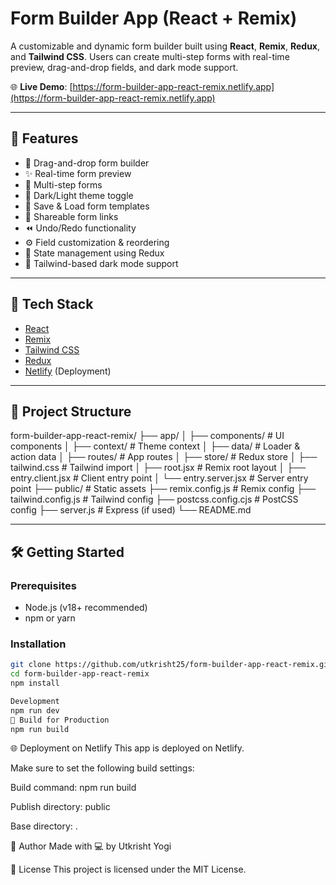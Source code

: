 # Form Builder App (React + Remix)
A customizable and dynamic form builder built using **React**, **Remix**, **Redux**, and **Tailwind CSS**. Users can create multi-step forms with real-time preview, drag-and-drop fields, and dark mode support.

🌐 **Live Demo**: [https://form-builder-app-react-remix.netlify.app](https://form-builder-app-react-remix.netlify.app)

---

## 🚀 Features

- 🧩 Drag-and-drop form builder
- ✨ Real-time form preview
- 📄 Multi-step forms
- 🎨 Dark/Light theme toggle
- 💾 Save & Load form templates
- 🔗 Shareable form links
- ⏪ Undo/Redo functionality
- ⚙️ Field customization & reordering
- 🧠 State management using Redux
- 🌙 Tailwind-based dark mode support

---

## 🧰 Tech Stack

- [React](https://reactjs.org/)
- [Remix](https://remix.run/)
- [Tailwind CSS](https://tailwindcss.com/)
- [Redux](https://redux.js.org/)
- [Netlify](https://www.netlify.com/) (Deployment)

---
## 📂 Project Structure
form-builder-app-react-remix/
├── app/
│ ├── components/ # UI components
│ ├── context/ # Theme context
│ ├── data/ # Loader & action data
│ ├── routes/ # App routes
│ ├── store/ # Redux store
│ ├── tailwind.css # Tailwind import
│ ├── root.jsx # Remix root layout
│ ├── entry.client.jsx # Client entry point
│ └── entry.server.jsx # Server entry point
├── public/ # Static assets
├── remix.config.js # Remix config
├── tailwind.config.js # Tailwind config
├── postcss.config.cjs # PostCSS config
├── server.js # Express (if used)
└── README.md

---

## 🛠️ Getting Started

### Prerequisites

- Node.js (v18+ recommended)
- npm or yarn

### Installation

```bash
git clone https://github.com/utkrisht25/form-builder-app-react-remix.git
cd form-builder-app-react-remix
npm install

Development 
npm run dev
🔧 Build for Production
npm run build
```

🌐 Deployment on Netlify
This app is deployed on Netlify.

Make sure to set the following build settings:

Build command: npm run build

Publish directory: public

Base directory: .

🙌 Author
Made with 💻 by Utkrisht Yogi

📃 License
This project is licensed under the MIT License.
